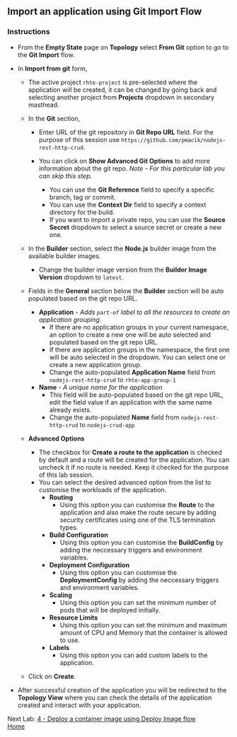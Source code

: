 ## Import an application using Git Import Flow

### Instructions

- From the **Empty State** page on **Topology** select **From Git** option to go to the **Git Import** flow.

- In **Import from git** form,
  - The active project `rhte-project` is pre-selected where the application will be created, it can be changed by going back and selecting another project from **Projects** dropdown in secondary masthead.
  
  - In the **Git** section,
    - Enter URL of the git repository in **Git Repo URL** field. For the purpose of this session use `https://github.com/pmacik/nodejs-rest-http-crud`.
    
    - You can click on **Show Advanced Git Options** to add more information about the git repo. *Note - For this particular lab you can skip this step*.
      - You can use the **Git Reference** field to specify a specific branch, tag or commit.
      - You can use the **Context Dir** field to specify a context directory for the build.
      - If you want to import a private repo, you can use the **Source Secret** dropdown to select a source secret or create a new one.
  
  - In the **Builder** section, select the **Node.js** builder image from the available builder images.
    - Change the builder image version from the **Builder Image Version** dropdown to `latest`.

  - Fields in the **General** section below the **Builder** section will be auto populated based on the git repo URL.
    - **Application** - *Adds `part-of` label to all the resources to create an application grouping*.
      - If there are no application groups in your current namespace, an option to create a new one will be auto selected and populated based on the git repo URL.
      - If there are application groups in the namespace, the first one will be auto selected in the dropdown. You can select one or create a new application group.
      - Change the auto-populated **Application Name** field from `nodejs-rest-http-crud` to `rhte-app-group-1`
    - **Name** - *A unique name for the application*
      - This field will be auto-populated based on the git repo URL, edit the field value if an application with the same name already exists.
      - Change the auto-populated **Name** field from `nodejs-rest-http-crud` to `nodejs-crud-app`

  - **Advanced Options** 
    - The checkbox for **Create a route to the application** is checked by default and a route will be created for the application. You can uncheck it if no route is needed. Keep it checked for the purpose of this lab session.
    - You can select the desired advanced option from the list to customise the workloads of the application.
       - **Routing** 
         - Using this option you can customise the **Route** to the application and also make the route secure by adding security certificates using one of the TLS termination types.
       - **Build Configuration**
         - Using this option you can customise the **BuildConfig** by adding the neccessary triggers and environment variables.
       - **Deployment Configuration**
         - Using this option you can customise the **DeploymentConfig** by adding the neccessary triggers and environment variables.
       - **Scaling**
         - Using this option you can set the minimum number of pods that will be deployed initially.
       - **Resource Limits**
         - Using this option you can set the minimum and maximum amount of CPU and Memory that the container is allowed to use.
       - **Labels**
         - Using this option you can add custom labels to the application.

  - Click on **Create**.

- After successful creation of the application you will be redirected to the **Topology View** where you can check the details of the application created and interact with your application.



Next Lab: [4 - Deploy a container image using Deploy Image flow](./deploy-image.md)<br>
[Home](./README.md)
